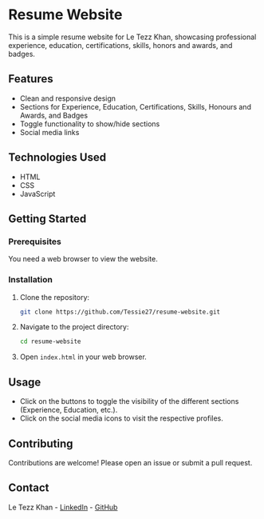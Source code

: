 # Resume Website

This is a simple resume website for Le Tezz Khan, showcasing professional experience, education, certifications, skills, honors and awards, and badges.

## Features

- Clean and responsive design
- Sections for Experience, Education, Certifications, Skills, Honours and Awards, and Badges
- Toggle functionality to show/hide sections
- Social media links

## Technologies Used

- HTML
- CSS
- JavaScript

## Getting Started

### Prerequisites

You need a web browser to view the website.

### Installation

1. Clone the repository:
    ```sh
    git clone https://github.com/Tessie27/resume-website.git
    ```
2. Navigate to the project directory:
    ```sh
    cd resume-website
    ```
3. Open `index.html` in your web browser.

## Usage

- Click on the buttons to toggle the visibility of the different sections (Experience, Education, etc.).
- Click on the social media icons to visit the respective profiles.

## Contributing

Contributions are welcome! Please open an issue or submit a pull request.


## Contact

Le Tezz Khan - [LinkedIn](https://www.linkedin.com/in/letezz-khan-722397159/) - [GitHub](https://github.com/letezzkhan)
